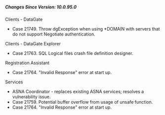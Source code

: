 ﻿<h5 id="SinceVersion">Changes Since Version: 10.0.95.0</h5>

<span class="changeNoteHeading"> Clients - DataGate</span>
<ul>
    <li>Case 21749. Throw dgException when using *DOMAIN with servers that do not support Negotiate authentication.</li>
</ul>

<span class="changeNoteHeading"> Clients - DataGate Explorer</span>
<ul>
    <li>Case 21763. SQL Logical files crash file definition designer.</li>
</ul>

<span class="changeNoteHeading"> Registration Assistant</span>
<ul>
    <li>Case 21764. "Invalid Response" error at start up.</li>
</ul>

<span class="changeNoteHeading"> Services</span>
<ul>
    <li>ASNA Coordinator - replaces existing ASNA services; resolves a vulnerability issue.</li>
    <li>Case 21759. Potential buffer overflow from usage of unsafe function.</li>
    <li>Case 21764. "Invalid Response" error at start up.</li>
</ul>
